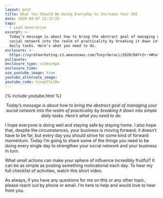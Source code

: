 ```yaml
---
layout: post
title: What You Should Be Doing Everyday to Increase Your SOI
date: 2020-04-07 22:15:25
tags:
  - Lead Generation
excerpt: >-
  Today’s message is about how to bring the abstract goal of managing your
  social network into the realm of practicality by breaking it down into simple
  daily tasks. Here’s what you need to do.
enclosure: >-
  https://vyralmarketing.s3.amazonaws.com/Tony+Geraci/2020/DAY+2+-+What+you+should+be+doing+today!.mp4
pullquote:
enclosure_type: video/mp4
enclosure_time:
use_youtube_image: true
youtube_alternate_image:
youtube_code: hjxqd75iSDw
---
```


{% include youtube.html %}

<p style="text-align: center;"><em>Today’s message is about how to bring the abstract goal of managing your social network into the realm of practicality by breaking it down into simple daily tasks. Here’s what you need to do.</em></p>

I hope everyone is doing well and staying safe by staying home. I also hope that, despite the circumstances, your business is moving forward; it doesn’t have to be far, but every day you should strive for some kind of forward momentum. Today I’m going to share some of the things you need to be doing every single day to strengthen your social network and your business in turn.

What small actions can make your sphere of influence incredibly fruitful? It can be as simple as posting something motivational each day. To hear my full checklist of activities, watch this short video.&nbsp;

As always, if you have any questions for me on this or any other topic, please reach out by phone or email. I’m here to help and would love to hear from you.